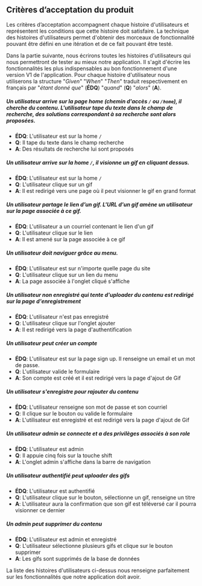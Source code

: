## Critères d’acceptation du produit

Les critères d’acceptation accompagnent chaque histoire d'utilisateurs et représentent les conditions que cette histoire doit satisfaire. La technique des histoires d'utilisateurs permet d'obtenir des morceaux de fonctionnalité pouvant être défini en une itération et de ce fait pouvant être testé.

Dans la partie suivante, nous écrirons toutes les histoires d'utilisateurs qui nous permettront de tester au mieux notre application. Il s'agit d'écrire les fonctionnalités les plus indispensables au bon fonctionnement d'une version V1 de l'application. Pour chaque histoire d'utilisateur nous utiliserons la structure "_Given_" "_When_" "_Then_" traduit respectivement en français par "_étant donné que_" (**ÉDQ**) "_quand_" (**Q**) "_alors_" (**A**).

##### Un utilisateur arrive sur la page home (chemin d'accès `/` ou `/home`), il cherche du contenu. L'utilisateur tape du texte dans le champ de recherche, des solutions correspondant à sa recherche sont alors proposées.

* **ÉDQ**: L'utilisateur est sur la home `/`
* **Q**: Il tape du texte dans le champ recherche
* **A**: Des résultats de recherche lui sont proposés

##### Un utilisateur arrive sur la home `/`, il visionne un gif en cliquant dessus.

* **ÉDQ**: L'utilisateur est sur la home `/`
* **Q**: L'utilisateur clique sur un gif
* **A**: Il est redirigé vers une page où il peut visionner le gif en grand format

##### Un utilisateur partage le lien d’un gif. L'URL d'un gif amène un utilisateur sur la page associée à ce gif.

* **ÉDQ**: L'utilisateur a un courriel contenant le lien d'un gif
* **Q**: L'utilisateur clique sur le lien
* **A**: Il est amené sur la page associée à ce gif

##### Un utilisateur doit naviguer grâce au menu.

* **ÉDQ**: L'utilisateur est sur n'importe quelle page du site
* **Q**: L'utilisateur clique sur un lien du menu
* **A**: La page associée à l'onglet cliqué s'affiche

##### Un utilisateur non enregistré qui tente d'uploader du contenu est redirigé sur la page d'enregistrement

* **ÉDQ**: L'utilisateur n'est pas enregistré
* **Q**: L'utilisateur clique sur l'onglet ajouter
* **A**: Il est redirigé vers la page d'authentification

##### Un utilisateur peut créer un compte

* **ÉDQ**: L'utilisateur est sur la page sign up. Il renseigne un email et un mot de passe.
* **Q**: L'utilisateur valide le formulaire
* **A**: Son compte est créé et il est redirigé vers la page d'ajout de Gif

##### Un utilisateur s'enregistre pour rajouter du contenu

* **ÉDQ**: L'utilisateur renseigne son mot de passe et son courriel
* **Q**: Il clique sur le bouton ou valide le formulaire
* **A**: L'utilisateur est enregistré et est redirigé vers la page d'ajout de Gif

##### Un utilisateur admin se connecte et a des privilèges associés à son role

* **ÉDQ**: L'utilisateur est admin
* **Q**: Il appuie cinq fois sur la touche shift
* **A**: L'onglet admin s'affiche dans la barre de navigation

##### Un utilisateur authentifié peut uploader des gifs

* **ÉDQ**: L'utilisateur est authentifié
* **Q**: L'utilisateur clique sur le bouton, sélectionne un gif, renseigne un titre
* **A**: L'utilisateur aura la confirmation que son gif est téléversé car il pourra visionner ce dernier

##### Un admin peut supprimer du contenu

* **ÉDQ**: L'utilisateur est admin et enregistré
* **Q**: L'utilisateur sélectionne plusieurs gifs et clique sur le bouton supprimer
* **A**: Les gifs sont supprimés de la base de données

La liste des histoires d'utilisateurs ci-dessus nous renseigne parfaitement sur les fonctionnalités que notre application doit avoir. 
